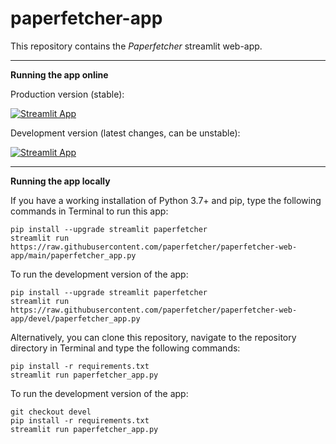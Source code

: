 # paperfetcher-app

This repository contains the *Paperfetcher* streamlit web-app.

---

**Running the app online**

Production version (stable):

[![Streamlit App](https://static.streamlit.io/badges/streamlit_badge_black_white.svg)](https://paperfetcher-paperfetcher-web-app-paperfetcher-app-0w0vu2.streamlitapp.com/)

Development version (latest changes, can be unstable):

[![Streamlit App](https://static.streamlit.io/badges/streamlit_badge_black_white.svg)](https://paperfetcher-paperfetcher-web-app-paperfetcher-app-devel-nzqpi2.streamlitapp.com/)

---

**Running the app locally**

If you have a working installation of Python 3.7+ and pip, type the following commands in Terminal to run this app:

```
pip install --upgrade streamlit paperfetcher
streamlit run https://raw.githubusercontent.com/paperfetcher/paperfetcher-web-app/main/paperfetcher_app.py
```

To run the development version of the app:

```
pip install --upgrade streamlit paperfetcher
streamlit run https://raw.githubusercontent.com/paperfetcher/paperfetcher-web-app/devel/paperfetcher_app.py
```

Alternatively, you can clone this repository, navigate to the repository directory in Terminal and type the following commands:

```
pip install -r requirements.txt
streamlit run paperfetcher_app.py
```

To run the development version of the app:

```
git checkout devel
pip install -r requirements.txt
streamlit run paperfetcher_app.py
```
